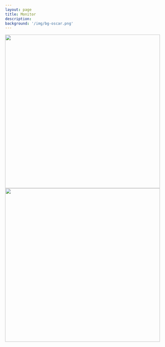 ```yaml
---
layout: page
title: Monitor
description: 
background: '/img/bg-oscar.png'
---
```

<!--
<script type="text/javascript">
    var xhr = new XMLHttpRequest();
    xhr.open("GET", "http://147.46.215.251:8885/ISAPI/Streaming/channels/102/httpPreview/",false,"oscar","rubis301");
    xhr.setRequestHeader("Authorization", "Basic " + btoa("oscar" + ":" + "rubis301")); 
    xhr.withCredentials = true; 
    xhr.send();
    var xhr2 = new XMLHttpRequest();
    xhr2.open("GET", "http://147.46.215.251:8886/ISAPI/Streaming/channels/102/httpPreview/",false,"oscar","rubis301");
    xhr2.setRequestHeader("Authorization", "Basic " + btoa("oscar" + ":" + "rubis301"));
    xhr2.withCredentials = true; 
    //xhr2.send(null);
</script> -->

<img src="http://147.46.215.251:8884/ISAPI/Streaming/channels/102/httpPreview/" width="100%"  height="500px">
<img src="http://147.46.215.251:8886/ISAPI/Streaming/channels/102/httpPreview/" width="100%"  height="500px">


<!-- 
<img src="http://192.168.0.120:80/ISAPI/Streaming/channels/102/httpPreview/" width="100%"  height="500px">
<img src="http://192.168.0.122:80/ISAPI/Streaming/channels/102/httpPreview/" width="100%"  height="500px">
C310 streams MJPEG
<img src="http://[PUT IP ADDRESS / LOG-IN INFO HERE]?action=stream" width="100%"  height="500px">     -->   